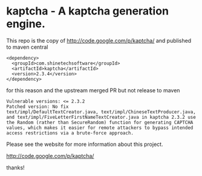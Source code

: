 # kaptcha - A kaptcha generation engine.

This repo is the copy of http://code.google.com/p/kaptcha/ and published to maven central
```
<dependency>
  <groupId>com.shinetechsoftware</groupId>
  <artifactId>kaptcha</artifactId>
  <version>2.3.4</version>
</dependency>
```

for this reason and the upstream merged PR but not release to maven
```
Vulnerable versions: <= 2.3.2
Patched version: No fix
text/impl/DefaultTextCreator.java, text/impl/ChineseTextProducer.java, and text/impl/FiveLetterFirstNameTextCreator.java in kaptcha 2.3.2 use the Random (rather than SecureRandom) function for generating CAPTCHA values, which makes it easier for remote attackers to bypass intended access restrictions via a brute-force approach.
```

Please see the website for more information about this project.

http://code.google.com/p/kaptcha/

thanks!
